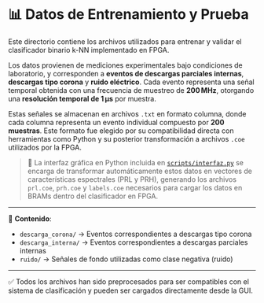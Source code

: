 
# 📊 Datos de Entrenamiento y Prueba

Este directorio contiene los archivos utilizados para entrenar y validar el clasificador binario k-NN implementado en FPGA.

Los datos provienen de mediciones experimentales bajo condiciones de laboratorio, y corresponden a **eventos de descargas parciales internas**, **descargas tipo corona** y **ruido eléctrico**. Cada evento representa una señal temporal obtenida con una frecuencia de muestreo de **200 MHz**, otorgando una **resolución temporal de 1 μs** por muestra.

Estas señales se almacenan en archivos `.txt` en formato columna, donde cada columna representa un evento individual compuesto por **200 muestras**. Este formato fue elegido por su compatibilidad directa con herramientas como Python y su posterior transformación a archivos `.coe` utilizados por la FPGA.

> 🧠 La interfaz gráfica en Python incluida en [`scripts/interfaz.py`](../scripts/interfaz.py) se encarga de transformar automáticamente estos datos en vectores de características espectrales (PRL y PRH), generando los archivos `prl.coe`, `prh.coe` y `labels.coe` necesarios para cargar los datos en BRAMs dentro del clasificador en FPGA.

---

📁 **Contenido**:

- `descarga_corona/` → Eventos correspondientes a descargas tipo corona  
- `descarga_interna/` → Eventos correspondientes a descargas parciales internas  
- `ruido/` → Señales de fondo utilizadas como clase negativa (ruido)

---

✅ Todos los archivos han sido preprocesados para ser compatibles con el sistema de clasificación y pueden ser cargados directamente desde la GUI.

